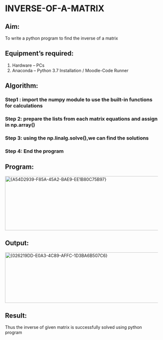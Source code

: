 # INVERSE-OF-A-MATRIX
## Aim:
To write a python program to find the inverse of a matrix
## Equipment’s required:
1. 	Hardware – PCs
2. 	Anaconda – Python 3.7 Installation / Moodle-Code Runner
## Algorithm:
### Step1 : import the numpy module to use the built-in functions for calculations
### Step 2: prepare the lists from each matrix equations and assign in np.array()
### Step 3: using the np.linalg.solve(),we can find the solutions
### Step 4: End the program

## Program:
<img width="507" height="178" alt="{A54D2939-F85A-45A2-BAE9-EE1B80C75B97}" src="https://github.com/user-attachments/assets/23792039-9673-46af-9c94-3d38fc0ac624" />

## Output:
<img width="864" height="166" alt="{026219DD-E0A3-4C89-AFFC-1D3BA6B507C6}" src="https://github.com/user-attachments/assets/e43ed5ee-84a4-41e8-a636-dc6495211b22" />

## Result:
Thus the inverse of given matrix is successfully solved using python program

